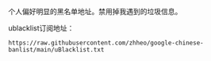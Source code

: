 个人偏好明显的黑名单地址。禁用掉我遇到的垃圾信息。

ublacklist订阅地址：
```
https://raw.githubusercontent.com/zhheo/google-chinese-banlist/main/uBlacklist.txt
```